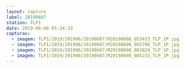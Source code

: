 ```yaml
---
layout: capture
label: 20190607
station: TLP1
date: 2019-06-08 05:34:33
capturas:
  - imagem: TLP1/2019/201906/20190607/M20190608_053433_TLP_1P.jpg
  - imagem: TLP1/2019/201906/20190607/M20190608_065700_TLP_1P.jpg
  - imagem: TLP1/2019/201906/20190607/M20190608_083829_TLP_1P.jpg
  - imagem: TLP1/2019/201906/20190607/M20190608_085233_TLP_1P.jpg
---
```

